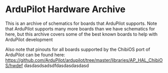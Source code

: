 # ArduPilot Hardware Archive

This is an archive of schematics for boards that ArduPilot supports. Note that ArduPilot supports many more boards than we
have schematics for here, but this archive covers some of the best known boards to help with ArduPilot development

Also note that pinouts for all boards supported by the ChibiOS port of ArduPilot can be found here:
  https://github.com/ArduPilot/ardupilot/tree/master/libraries/AP_HAL_ChibiOS/hwdef
dasdasdsadsdfdasdasdasdasd